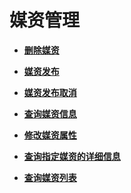 # 媒资管理<a name="vod_04_0016"></a>

 

-   **[删除媒资](删除媒资.md)**  

-   **[媒资发布](媒资发布.md)**  

-   **[媒资发布取消](媒资发布取消.md)**  

-   **[查询媒资信息](查询媒资信息.md)**  

-   **[修改媒资属性](修改媒资属性.md)**  

-   **[查询指定媒资的详细信息](查询指定媒资的详细信息.md)**  

-   **[查询媒资列表](查询媒资列表.md)**  


